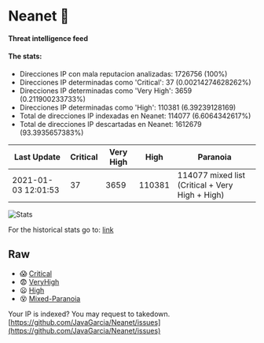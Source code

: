 # Neanet :hocho:
#### Threat intelligence feed
#### The stats:

- Direcciones IP con mala reputacion analizadas: 1726756 (100%)
- Direcciones IP determinadas como 'Critical':  37 (0.00214274628262%)
- Direcciones IP determinadas como 'Very High':  3659 (0.211900233733%)
- Direcciones IP determinadas como 'High':  110381 (6.39239128169)
- Total de direcciones IP indexadas en Neanet:  114077 (6.6064342617%)
- Total de direcciones IP descartadas en Neanet:  1612679 (93.3935657383%)

| Last Update | Critical | Very High | High | Paranoia |
| --- | --- | --- | --- | --- |
| 2021-01-03 12:01:53 | 37 | 3659 | 110381 | 114077 mixed list (Critical + Very High + High)|

![Stats](https://docs.google.com/spreadsheets/d/e/2PACX-1vSnaNMIXVabIpDJjufMlzH7poXnshF3mgd8Is1g9ytUEzVsP5my4Trn8f-xkoLLQ38xpL3HtmUexLo6/pubchart?oid=501124687&format=image)

For the historical stats go to: [link](/stats.csv)
## Raw
- :scream: [Critical](https://raw.githubusercontent.com/JavaGarcia/Neanet/master/blacklists/neanet_critical.txt)
- :fearful: [VeryHigh](https://raw.githubusercontent.com/JavaGarcia/Neanet/master/blacklists/neanet_veryHigh.txtt)
- :frowning: [High](https://raw.githubusercontent.com/JavaGarcia/Neanet/master/blacklists/neanet_high.txt)
- :dizzy_face: [Mixed-Paranoia](https://raw.githubusercontent.com/JavaGarcia/Neanet/master/blacklists/neanet_all.txt)


Your IP is indexed? You may request to takedown. [https://github.com/JavaGarcia/Neanet/issues](https://github.com/JavaGarcia/Neanet/issues)










































































































































































































































































































































































































































































































































































































































































































































































































































































































































































































































































































































































































































































































































































































































































































































































































































































































































































































































































































































































































































































































































































































































































































































































































































































































































































































































































































































































































































































































































































































































































































































































































































































































































































